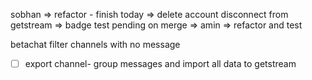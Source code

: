sobhan => refactor - finish today
		=> delete account disconnect from getstream
		=> badge test pending on merge
		=> 
amin => refactor and test





betachat
filter channels with no message 

- [ ] export channel- group messages and import all data to getstream